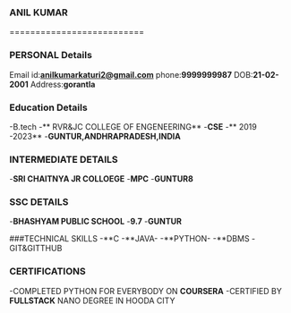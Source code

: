 ### ANIL KUMAR
==========================
### PERSONAL Details
Email id:**anilkumarkaturi2@gmail.com**
phone:**9999999987**
DOB:**21-02-2001**
Address:**gorantla**

### Education Details
-B.tech
-** RVR&JC COLLEGE OF ENGENEERING**
-**CSE**
-** 2019 -2023**
-**GUNTUR,ANDHRAPRADESH,INDIA**

### INTERMEDIATE DETAILS
-**SRI CHAITNYA JR COLLOEGE**
-**MPC**
-**GUNTUR8**

### SSC DETAILS
-**BHASHYAM PUBLIC SCHOOL**
-**9.7**
-**GUNTUR**

###TECHNICAL SKILLS
-**C
-**JAVA-
-**PYTHON-
-**DBMS
-GIT&GITTHUB

### CERTIFICATIONS
-COMPLETED PYTHON FOR EVERYBODY ON **COURSERA**
-CERTIFIED BY **FULLSTACK** NANO DEGREE IN HOODA CITY




